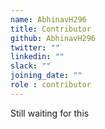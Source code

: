 ```yaml
---
name: AbhinavH296
title: Contributor
github: AbhinavH296
twitter: ""
linkedin: ""
slack: ""
joining_date: ""
role : contributor
---
```


Still waiting for this
